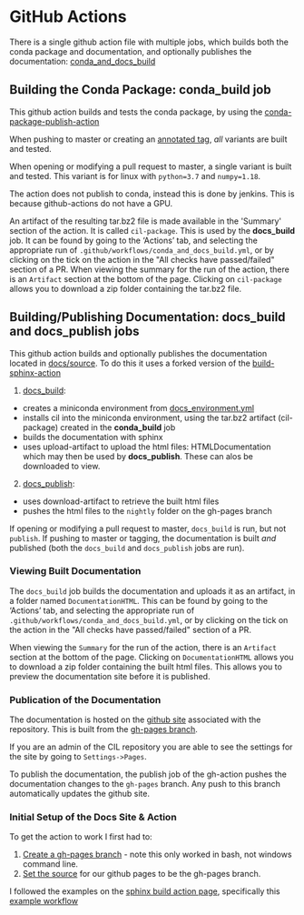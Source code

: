 # GitHub Actions

There is a single github action file with multiple jobs, which builds both the conda package and documentation, and optionally publishes the documentation: [conda_and_docs_build](https://github.com/TomographicImaging/CIL/blob/master/.github/workflows/conda_and_docs_build.yml) 

## Building the Conda Package: conda_build job
This github action builds and tests the conda package, by using the [conda-package-publish-action](https://github.com/paskino/conda-package-publish-action)

When pushing to master or creating an [annotated tag](https://git-scm.com/book/en/v2/Git-Basics-Tagging), *all* variants are built and tested.

When opening or modifying a pull request to master, a single variant is built and tested. This variant is for linux with `python=3.7` and `numpy=1.18`.

The action does not publish to conda, instead this is done by jenkins. This is because github-actions do not have a GPU.

An artifact of the resulting tar.bz2 file is made available in the 'Summary' section of the action. It is called `cil-package`. This is used by the **docs_build** job. It can be found by going to the ‘Actions’ tab, and selecting the appropriate run of `.github/workflows/conda_and_docs_build.yml`, or by clicking on the tick on the action in the "All checks have passed/failed" section of a PR. When viewing the summary for the run of the action, there is an `Artifact` section at the bottom of the page. Clicking on `cil-package` allows you to download a zip folder containing the tar.bz2 file.

## Building/Publishing Documentation: docs_build and docs_publish jobs

This github action builds and optionally publishes the documentation located in [docs/source](https://github.com/TomographicImaging/CIL/tree/master/docs/source). To do this it uses a forked version of the [build-sphinx-action](https://github.com/lauramurgatroyd/build-sphinx-action)

1. [docs_build](https://github.com/TomographicImaging/CIL/blob/master/.github/workflows/docs_build_and_publish.yml#L12): 
-  creates a miniconda environment from [docs_environment.yml](https://github.com/TomographicImaging/CIL/blob/master/.github/workflows/docs/docs_environment.yml)
-  installs cil into the miniconda environment, using the tar.bz2 artifact (cil-package) created in the **conda_build** job
-  builds the documentation with sphinx
-  uses upload-artifact to upload the html files: HTMLDocumentation which may then be used by **docs_publish**. These can alos be downloaded to view.

2. [docs_publish](https://github.com/TomographicImaging/CIL/blob/master/.github/workflows/docs_build_and_publish.yml#L40):
-  uses download-artifact to retrieve the built html files
-  pushes the html files to the `nightly` folder on the gh-pages branch

If opening or modifying a pull request to master, `docs_build` is run, but not `publish`.
If pushing to master or tagging, the documentation is built *and* published (both the `docs_build` and `docs_publish` jobs are run).

### Viewing Built Documentation
The `docs_build` job builds the documentation and uploads it as an artifact, in a folder named `DocumentationHTML`.
This can be found by going to the ‘Actions’ tab, and selecting the appropriate run of `.github/workflows/conda_and_docs_build.yml`, or by clicking on the tick on the action in the "All checks have passed/failed" section of a PR.

When viewing the `Summary` for the run of the action, there is an `Artifact` section at the bottom of the page.
Clicking on `DocumentationHTML` allows you to download a zip folder containing the built html files. This allows you to preview the documentation site before it is published.

### Publication of the Documentation
The documentation is hosted on the [github site](https://tomographicimaging.github.io/CIL/) associated with the repository.
This is built from the [gh-pages branch](https://github.com/TomographicImaging/CIL/tree/gh-pages). 

If you are an admin of the CIL repository you are able to see the settings for the site by going to `Settings->Pages`.

To publish the documentation, the publish job of the gh-action pushes the documentation changes to the `gh-pages` branch.
Any push to this branch automatically updates the github site.

### Initial Setup of the Docs Site & Action
To get the action to work I first had to:
1. [Create a gh-pages branch](https://gist.github.com/ramnathv/2227408) - note this only worked in bash, not windows command line.
2. [Set the source](https://github.com/TomographicImaging/CIL/settings/pages) for our github pages to be the gh-pages branch.

I followed the examples on the [sphinx build action page](https://github.com/marketplace/actions/sphinx-build), specifically this [example workflow](https://github.com/ammaraskar/sphinx-action-test/blob/master/.github/workflows/default.yml)

